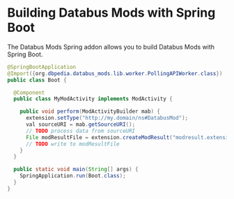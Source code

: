 # Building Databus Mods with Spring Boot

The Databus Mods Spring addon allows you to build Databus Mods with Spring Boot.

```java
@SpringBootApplication
@Import({org.dbpedia.databus_mods.lib.worker.PollingAPIWorker.class})
public class Boot {

  @Component
  public class MyModActivity implements ModActivity {

    public void perform(ModActivityBuilder mab) {
      extension.setType("http://my.domain/ns#DatabusMod");
      val sourceURI = mab.getSourceURI();
      // TODO process data from sourceURI
      File modResultFile = extension.createModResult("modresult.extension");
      // TODO write to modResultFile
    }
  }

  public static void main(String[] args) {
    SpringApplication.run(Boot.class);
  }
}
```
